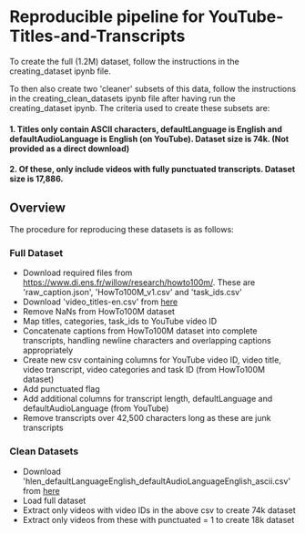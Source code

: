 # Reproducible pipeline for YouTube-Titles-and-Transcripts

To create the full (1.2M) dataset, follow the instructions in the creating_dataset ipynb file.

To then also create two 'cleaner' subsets of this data, follow the instructions in the creating_clean_datasets ipynb file after having run the creating_dataset ipynb. The criteria used to create these subsets are:

#### 1. Titles only contain ASCII characters, defaultLanguage is English and defaultAudioLanguage is English (on YouTube). Dataset size is 74k. (Not provided as a direct download)

#### 2. Of these, only include videos with fully punctuated transcripts. Dataset size is 17,886.

## Overview

The procedure for reproducing these datasets is as follows:

### Full Dataset

* Download required files from https://www.di.ens.fr/willow/research/howto100m/. These are 'raw_caption.json', 'HowTo100M_v1.csv' and 'task_ids.csv'
* Download 'video_titles-en.csv' from [here](https://drive.google.com/uc?export=download&id=1LF7V0XmsM5A-f_CVkiwTUn78fAiB5LRd)
* Remove NaNs from HowTo100M dataset
* Map titles, categories, task_ids to YouTube video ID
* Concatenate captions from HowTo100M dataset into complete transcripts, handling newline characters and overlapping captions appropriately
* Create new csv containing columns for YouTube video ID, video title, video transcript, video categories and task ID (from HowTo100M dataset)
* Add punctuated flag
* Add additional columns for transcript length, defaultLanguage and defaultAudioLanguage (from YouTube)
* Remove transcripts over 42,500 characters long as these are junk transcripts

### Clean Datasets

* Download 'hlen_defaultLanguageEnglish_defaultAudioLanguageEnglish_ascii.csv' from [here](https://drive.google.com/uc?export=download&id=1tfaVHuYCxfgaeh2pWs4pKFUT_SRaS7Ob)
* Load full dataset
* Extract only videos with video IDs in the above csv to create 74k dataset
* Extract only videos from these with punctuated = 1 to create 18k dataset

